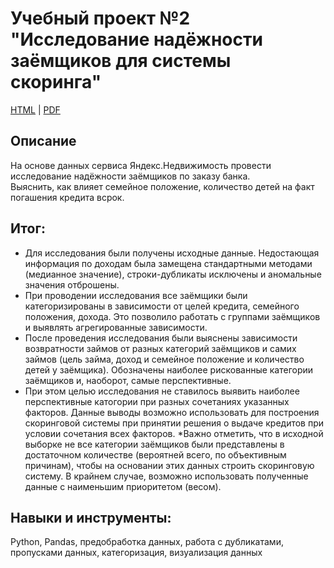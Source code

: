 # Учебный проект №2<BR> "Исследование надёжности заёмщиков для системы скоринга"

[HTML]() | [PDF]()

## Описание

На основе данных сервиса Яндекс.Недвижимость провести исследование  надёжности заёмщиков по заказу банка.  
Выяснить, как влияет семейное положение, количество детей на факт погашения кредита всрок.


## Итог:
* Для исследования были получены исходные данные. Недостающая информация по доходам была замещена стандартными методами (медианное значение), строки-дубликаты исключены и аномальные значения отброшены.
* При проводении исследования все заёмщики были категоризированы в зависимости от целей кредита, семейного положения, дохода. Это позволило работать с группами заёмщиков и выявлять агрегированные зависимости.
* После проведения исследования были выяснены зависимости возвратности займов от разных категорий заёмщиков и самих займов (цель займа, доход и семейное положение и количество детей у заёмщика). Обозначены наиболее рискованные категории заёмщиков и, наоборот, самые перспективные.
* При этом целью исследования не ставилось выявить наиболее перспективные катогории при разных сочетаниях указанных факторов. Данные выводы возможно использовать для построения скоринговой системы при принятии решения о выдаче кредитов при условии сочетания всех факторов.
*Важно отметить, что в исходной выборке не все категории заёмщиков были представлены в достаточном количестве (вероятней всего, по объективным причинам), чтобы на основании этих данных строить скоринговую систему. В крайнем случае, возможно использовать полученные данные с наименьшим приоритетом (весом).


## Навыки и инструменты:
Python, Pandas, предобработка данных, работа с дубликатами, пропусками данных, категоризация, визуализация данных
